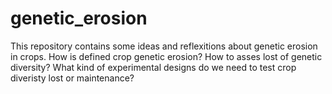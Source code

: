 # genetic_erosion
This repository contains some ideas and reflexitions about  genetic erosion in crops. How is defined crop genetic erosion? How to asses lost of genetic diversity? What kind of experimental designs do we need to test crop diveristy lost or maintenance?
